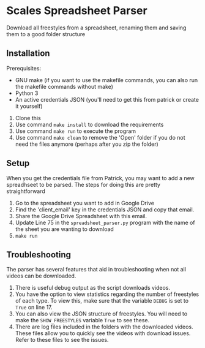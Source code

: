 # Scales Spreadsheet Parser
Download all freestyles from a spreadsheet, renaming them and saving them to a good folder structure

## Installation
Prerequisites: 
- GNU make (if you want to use the makefile commands, you can also run the makefile commands without make)
- Python 3
- An active credentials JSON (you'll need to get this from patrick or create it yourself)

1. Clone this
2. Use command `make install` to download the requirements
3. Use command `make run` to execute the program
4. Use command `make clean` to remove the 'Open' folder if you do not need the files anymore (perhaps after you zip the folder)

## Setup 
When you get the credentials file from Patrick, you may want to add a new spreadhseet to be parsed. The steps for doing this are pretty straightforward

1. Go to the spreadsheet you want to add in Google Drive
2. Find the 'client_email' key in the credentials JSON and copy that email.
3. Share the Google Drive Spreadsheet with this email.
4. Update Line 75 in the `spreadsheet_parser.py` program with the name of the sheet you are wanting to download
5. `make run`

## Troubleshooting
The parser has several features that aid in troubleshooting when not all videos can be downloaded.

1. There is useful debug output as the script downloads videos.
2. You have the option to view statistics regarding the number of freestyles of each type. To view this, make sure that the variable `DEBUG` is set to `True` on line 17.
3. You can also view the JSON structure of freestyles. You will need to make the `SHOW_FREESTYLES` variable `True` to see these.
4. There are log files included in the folders with the downloaded videos. These files allow you to quickly see the videos with download issues. Refer to these files to see the issues. 
